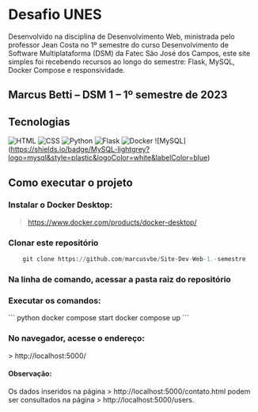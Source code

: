 # Desafio UNES

Desenvolvido na disciplina de Desenvolvimento Web, ministrada pelo professor Jean Costa no 1º semestre do curso Desenvolvimento de Software Multiplataforma (DSM) da Fatec São José dos Campos, este site simples foi recebendo recursos ao longo do semestre: Flask, MySQL, Docker Compose e responsividade.

## Marcus Betti – DSM 1 – 1º semestre de 2023

## Tecnologias 

![HTML](https://img.shields.io/badge/HTML5-E34F26?style=for-the-badge&logo=html5&logoColor=white)
![CSS](https://img.shields.io/badge/CSS3-1572B6?style=for-the-badge&logo=css3&logoColor=white)
![Python](https://img.shields.io/badge/Python-3776AB?style=for-the-badge&logo=python&logoColor=white)
![Flask](https://img.shields.io/badge/Flask-000000?style=for-the-badge&logo=flask&logoColor=white)
![Docker](https://img.shields.io/badge/docker-%230db7ed.svg?style=for-the-badge&logo=docker&logoColor=white)
![MySQL]
(https://shields.io/badge/MySQL-lightgrey?logo=mysql&style=plastic&logoColor=white&labelColor=blue)

## Como executar o projeto
<h3>Instalar o Docker Desktop:</h3>

> https://www.docker.com/products/docker-desktop/ <br>

<h3>Clonar este repositório</h3>

``` python
	git clone https://github.com/marcusvbe/Site-Dev-Web-1.-semestre
```

<h3>Na linha de comando, acessar a pasta raiz do repositório</h3>

<h3>Executar os comandos:</h3>
``` python
	docker compose start 
    docker compose up
```

<h3>No navegador, acesse o endereço:</h3>
> http://localhost:5000/ <br>

<h4>Observação:</h4>
Os dados inseridos na página > http://localhost:5000/contato.html podem ser consultados na página > http://localhost:5000/users.


